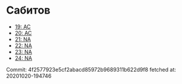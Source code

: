 # Сабитов
- [19: AC](19.md)
- [20: AC](20.md)
- [21: NA](21.md)
- [22: NA](22.md)
- [23: NA](23.md)
- [24: NA](24.md)

Commit: 4f2577923e5cf2abacd85972b9689311b622d9f8
 fetched at: 20201020-194746
